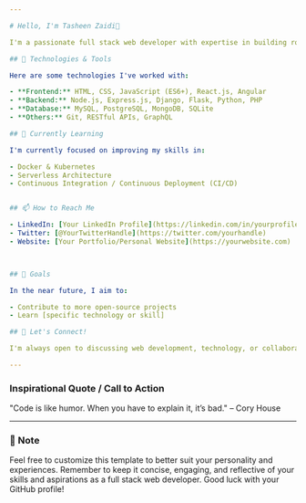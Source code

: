 ```yaml
---

# Hello, I'm Tasheen Zaidi👋

I'm a passionate full stack web developer with expertise in building robust web applications and dynamic user experiences. My journey in programming began with [mention any interesting background or journey].

## 🔧 Technologies & Tools

Here are some technologies I've worked with:

- **Frontend:** HTML, CSS, JavaScript (ES6+), React.js, Angular
- **Backend:** Node.js, Express.js, Django, Flask, Python, PHP
- **Database:** MySQL, PostgreSQL, MongoDB, SQLite
- **Others:** Git, RESTful APIs, GraphQL

## 🌱 Currently Learning

I'm currently focused on improving my skills in:

- Docker & Kubernetes
- Serverless Architecture
- Continuous Integration / Continuous Deployment (CI/CD)


## 📫 How to Reach Me

- LinkedIn: [Your LinkedIn Profile](https://linkedin.com/in/yourprofile)
- Twitter: [@YourTwitterHandle](https://twitter.com/yourhandle)
- Website: [Your Portfolio/Personal Website](https://yourwebsite.com)



## 🎯 Goals

In the near future, I aim to:

- Contribute to more open-source projects
- Learn [specific technology or skill]

## 🤝 Let's Connect!

I'm always open to discussing web development, technology, or collaborating on projects. Feel free to reach out!

---
```


### Inspirational Quote / Call to Action

"Code is like humor. When you have to explain it, it’s bad." – Cory House

---

### 📝 Note

Feel free to customize this template to better suit your personality and experiences. Remember to keep it concise, engaging, and reflective of your skills and aspirations as a full stack web developer. Good luck with your GitHub profile!
